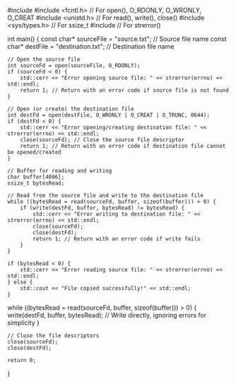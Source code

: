 #include <iostream>
#include <fcntl.h>    // For open(), O_RDONLY, O_WRONLY, O_CREAT
#include <unistd.h>   // For read(), write(), close()
#include <sys/types.h> // For ssize_t
#include <cstring>    // For strerror()

int main() {
    const char* sourceFile = "source.txt";       // Source file name
    const char* destFile = "destination.txt";    // Destination file name

    // Open the source file
    int sourceFd = open(sourceFile, O_RDONLY);
    if (sourceFd < 0) {
        std::cerr << "Error opening source file: " << strerror(errno) << std::endl;
        return 1; // Return with an error code if source file is not found
    }

    // Open (or create) the destination file
    int destFd = open(destFile, O_WRONLY | O_CREAT | O_TRUNC, 0644);
    if (destFd < 0) {
        std::cerr << "Error opening/creating destination file: " << strerror(errno) << std::endl;
        close(sourceFd); // Close the source file descriptor
        return 1; // Return with an error code if destination file cannot be opened/created
    }

    // Buffer for reading and writing
    char buffer[4096];
    ssize_t bytesRead;
>>>>>>>>>>>>>>>>>>>>>>>>>>>>>>>>>>>>>>>>>>>>>>>>>>>>>>>>>>>
    // Read from the source file and write to the destination file
    while ((bytesRead = read(sourceFd, buffer, sizeof(buffer))) > 0) {
        if (write(destFd, buffer, bytesRead) != bytesRead) {
            std::cerr << "Error writing to destination file: " << strerror(errno) << std::endl;
            close(sourceFd);
            close(destFd);
            return 1; // Return with an error code if write fails
        }
    }

    if (bytesRead < 0) {
        std::cerr << "Error reading source file: " << strerror(errno) << std::endl;
    } else {
        std::cout << "File copied successfully!" << std::endl;
    }

>>>>>>>>>>>>>>>>>>>>>>>>>>>>>>>>>>>>>>>>>>>>>>>>>>>>>>>>>>>>>>>
 while ((bytesRead = read(sourceFd, buffer, sizeof(buffer))) > 0) {
        write(destFd, buffer, bytesRead); // Write directly, ignoring errors for simplicity
    }
>>>>>>>>>>>>>>>>>>>>>>>>>>>>>>>>>>>>>>>>>>>>>>>>>>>>>>>>>>>>>>>
    // Close the file descriptors
    close(sourceFd);
    close(destFd);

    return 0;
}
